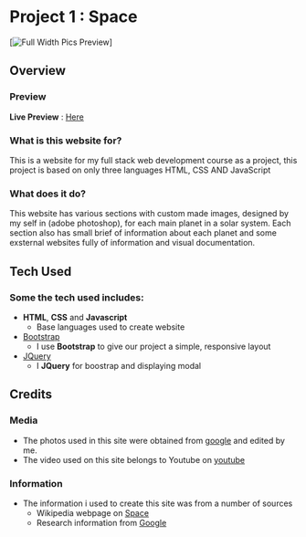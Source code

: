 # Project 1 : Space

[![Full Width Pics Preview](http://getbootstrap.com/)]
 
## Overview
 
### Preview

**Live Preview** : [Here](http://jaysson29.github.io/project-1-space)
### What is this website for?
 
This is a website for my full stack web development course as a project, this project is based on only three languages HTML, CSS AND JavaScript 
 
### What does it do?
 
This website has various sections with custom made images, designed by my self in (adobe photoshop), for each main planet in a solar system.
Each section also has small brief of information about each planet and some exsternal websites fully of information and visual documentation.

## Tech Used

### Some the tech used includes:
- **HTML**, **CSS** and **Javascript**
  - Base languages used to create website
- [Bootstrap](http://getbootstrap.com/)
    - I use **Bootstrap** to give our project a simple, responsive layout
- [JQuery](https://jquery.com)
    - I **JQuery** for boostrap and displaying modal

## Credits

### Media
- The photos used in this site were obtained from [google](https://google.com) and edited by me.
- The video used on this site belongs to Youtube on [youtube](https://www.youtube.com/watch?v=WfrG95GyU9U)

### Information
- The information i used to create this site was from a number of sources
    - Wikipedia webpage on [Space](https://en.wikipedia.org/wiki/Solar_System)
    - Research information from [Google](http://google.com)
